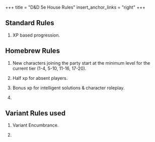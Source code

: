 +++
title = "D&D 5e House Rules"
insert_anchor_links = "right"
+++

## Standard Rules

1. XP based progression.

## Homebrew Rules

1. New characters joining the party start at the minimum level for the current tier (1-4, 5-10, 11-16, 17-20).

2. Half xp for absent players.

3. Bonus xp for intelligent solutions & character roleplay.

4. 

## Variant Rules used

1. Variant Encumbrance.

2. 
